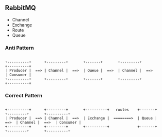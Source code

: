 ## RabbitMQ 

* Channel
* Exchange
* Route
* Queue


### Anti Pattern

```

+----------+      +---------+       +-------+       +---------+        +----------+
| Producer |  ==> | Channel |  ==>  | Queue |  ==>  | Channel |  ==>   | Consumer |
+----------+      +---------+       +-------+       +---------+        +----------+

```

### Correct Pattern

```

+----------+      +---------+       +----------+   routes    +-------+       +---------+       +----------+
| Producer |  ==> | Channel |  ==>  | Exchange |  ========>  | Queue |  ==>  | Channel |  ==>  | Consumer |
+----------+      +---------+       +----------+             +-------+       +---------+       +----------+

```
